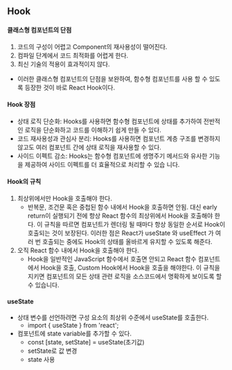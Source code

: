 ## Hook
#### 클래스형 컴포넌트의 단점
1. 코드의 구성이 어렵고 Component의 재사용성이 떨어진다.
2. 컴파일 단계에서 코드 최적화를 어렵게 한다.
3. 최신 기술의 적용이 효과적이지 않다.
- 이러한 클래스형 컴포넌트의 단점을 보완하여, 함수형 컴포넌트를 사용 할 수 있도록 등장한 것이 바로 React Hook이다.
#### Hook 장점
- 상태 로직 단순화: Hooks를 사용하면 함수형 컴포넌트에 상태를 추가하여 전반적인 로직을 단순화하고 코드를 이해하기 쉽게 만들 수 있다.
- 코드 재사용성과 관심사 분리: Hooks를 사용하면 컴포넌트 계층 구조를 변경하지 않고도 여러 컴포넌트 간에 상태 로직을 재사용할 수 있다.
- 사이드 이펙트 감소: Hooks는 함수형 컴포넌트에 생명주기 메서드와 유사한 기능을 제공하여 사이드 이펙트를 더 효율적으로 처리할 수 있습
니다.
#### Hook의 규칙
1. 최상위에서만 Hook을 호출해야 한다.
    - 반복문, 조건문 혹은 중첩된 함수 내에서 Hook을 호출하면 안됨. 대신 early return이 실행되기 전에 항상 React 함수의 최상위에서 Hook을 호출해야 한다. 이 규칙을 따르면 컴포넌트가 렌더링 될 때마다 항상 동일한 순서로 Hook이 호출되는 것이 보장된다. 이러한 점은 React가 useState 와 useEffect 가 여러 번 호출되는 중에도 Hook의 상태를 올바르게 유지할 수 있도록 해준다.
2. 오직 React 함수 내에서 Hook을 호출해야 한다.
    - Hook을 일반적인 JavaScript 함수에서 호출면 안되고 React 함수 컴포넌트에서 Hook을 호출, Custom Hook에서 Hook을 호출을 해야한다. 이 규칙을 지키면 컴포넌트의 모든 상태 관련 로직을 소스코드에서 명확하게 보이도록 할 수 있습니다.
#### useState
- 상태 변수를 선언하려면 구성 요소의 최상위 수준에서 useState를 호출한다.
    - import { useState } from 'react';
-  컴포넌트에 state variable를 추가할 수 있다.
    - const [state, setState] = useState(초기값)
    - setState로 값 변경
    - state 사용
